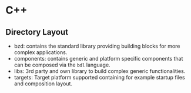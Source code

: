 # C++

## Directory Layout

- bzd: contains the standard library providing building blocks for more complex applications.
- components: contains generic and platform specific components that can be composed via the `bdl` language.
- libs: 3rd party and own library to build complex generic functionalities.
- targets: Target platform supported containing for example startup files and composition layout.
